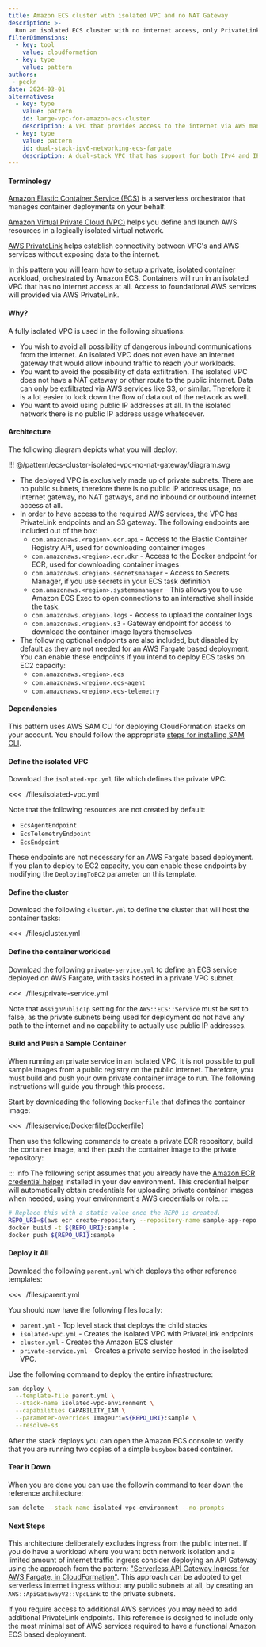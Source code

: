 ```yaml
---
title: Amazon ECS cluster with isolated VPC and no NAT Gateway
description: >-
  Run an isolated ECS cluster with no internet access, only PrivateLink endpoints
filterDimensions:
  - key: tool
    value: cloudformation
  - key: type
    value: pattern
authors:
 - peckn
date: 2024-03-01
alternatives:
  - key: type
    value: pattern
    id: large-vpc-for-amazon-ecs-cluster
    description: A VPC that provides access to the internet via AWS managed NAT Gateway.
  - key: type
    value: pattern
    id: dual-stack-ipv6-networking-ecs-fargate
    description: A dual-stack VPC that has support for both IPv4 and IPv6.
---
```


#### Terminology

[Amazon Elastic Container Service (ECS)](https://aws.amazon.com/ecs/) is a serverless orchestrator that manages container deployments on your behalf.

[Amazon Virtual Private Cloud (VPC)](https://aws.amazon.com/vpc/) helps you define and launch AWS resources in a logically isolated virtual network.

[AWS PrivateLink](https://aws.amazon.com/privatelink/) helps establish connectivity between VPC's and AWS services without exposing data to the internet.

In this pattern you will learn how to setup a private, isolated container workload, orchestrated by Amazon ECS. Containers will run in an isolated VPC that has no internet access at all. Access to foundational AWS services will provided via AWS PrivateLink.

#### Why?

A fully isolated VPC is used in the following situations:

- You wish to avoid all possibility of dangerous inbound communications from the internet. An isolated VPC does not even have an internet gateway that would allow inbound traffic to reach your workloads.
- You want to avoid the possibility of data exfiltration. The isolated VPC does not have a NAT gateway or other route to the public internet. Data can only be exfiltrated via AWS services like S3, or similar. Therefore it is a lot easier to lock down the flow of data out of the network as well.
- You want to avoid using public IP addresses at all. In the isolated network there is no public IP address usage whatsoever.

#### Architecture

The following diagram depicts what you will deploy:

!!! @/pattern/ecs-cluster-isolated-vpc-no-nat-gateway/diagram.svg

* The deployed VPC is exclusively made up of private subnets. There are no public subnets, therefore there is no public IP address usage, no internet gateway, no NAT gatways, and no inbound or outbound internet access at all.
* In order to have access to the required AWS services, the VPC has PrivateLink endpoints and an S3 gateway. The following endpoints are included out of the box:
   - `com.amazonaws.<region>.ecr.api` - Access to the Elastic Container Registry API, used for downloading container images
   - `com.amazonaws.<region>.ecr.dkr` - Access to the Docker endpoint for ECR, used for downloading container images
   - `com.amazonaws.<region>.secretsmanager` - Access to Secrets Manager, if you use secrets in your ECS task definition
   - `com.amazonaws.<region>.systemsmanager` - This allows you to use Amazon ECS Exec to open connections to an interactive shell inside the task.
   - `com.amazonaws.<region>.logs` - Access to upload the container logs
   - `com.amazonaws.<region>.s3` - Gateway endpoint for access to download the container image layers themselves
* The following optional endpoints are also included, but disabled by default as they are not needed for an AWS Fargate based deployment. You can enable these endpoints if you intend to deploy ECS tasks on EC2 capacity:
   - `com.amazonaws.<region>.ecs`
   - `com.amazonaws.<region>.ecs-agent`
   - `com.amazonaws.<region>.ecs-telemetry`

#### Dependencies

This pattern uses AWS SAM CLI for deploying CloudFormation stacks on your account.
You should follow the appropriate [steps for installing SAM CLI](https://docs.aws.amazon.com/serverless-application-model/latest/developerguide/install-sam-cli.html).

#### Define the isolated VPC

Download the `isolated-vpc.yml` file which defines the private VPC:

<<< ./files/isolated-vpc.yml

Note that the following resources are not created by default:

- `EcsAgentEndpoint`
- `EcsTelemetryEndpoint`
- `EcsEndpoint`

These endpoints are not necessary for an AWS Fargate based deployment. If you plan to deploy to EC2 capacity, you can enable these endpoints by modifying the `DeployingToEC2` parameter on this template.

#### Define the cluster

Download the following `cluster.yml` to define the cluster that will host the container tasks:

<<< ./files/cluster.yml

#### Define the container workload

Download the following `private-service.yml` to define an ECS service deployed on AWS Fargate, with tasks hosted in a private VPC subnet.

<<< ./files/private-service.yml

Note that `AssignPublicIp` setting for the `AWS::ECS::Service` must be set to false, as the private subnets being used for deployment do not have any path to the internet and no capability to actually use public IP addresses.

#### Build and Push a Sample Container

When running an private service in an isolated VPC, it is not possible
to pull sample images from a public registry on the public internet. Therefore,
you must build and push your own private container image to run. The following
instructions will guide you through this process.

Start by downloading the following `Dockerfile` that defines the container image:

<<< ./files/service/Dockerfile{Dockerfile}

Then use the following commands to create a private ECR repository, build the
container image, and then push the container image to the private repository:

::: info
The following script assumes that you already have the [Amazon ECR credential helper](https://github.com/awslabs/amazon-ecr-credential-helper) installed in your dev environment. This credential helper will automatically obtain credentials for uploading private container images when needed, using your environment's AWS credentials or role.
:::

```sh
# Replace this with a static value once the REPO is created.
REPO_URI=$(aws ecr create-repository --repository-name sample-app-repo --query 'repository.repositoryUri' --output text)
docker build -t ${REPO_URI}:sample .
docker push ${REPO_URI}:sample
```

#### Deploy it All

Download the following `parent.yml` which deploys the other reference templates:

<<< ./files/parent.yml

You should now have the following files locally:

- `parent.yml` - Top level stack that deploys the child stacks
- `isolated-vpc.yml` - Creates the isolated VPC with PrivateLink endpoints
- `cluster.yml` - Creates the Amazon ECS cluster
- `private-service.yml` - Creates a private service hosted in the isolated VPC.

Use the following command to deploy the entire infrastructure:

```sh
sam deploy \
  --template-file parent.yml \
  --stack-name isolated-vpc-environment \
  --capabilities CAPABILITY_IAM \
  --parameter-overrides ImageUri=${REPO_URI}:sample \
  --resolve-s3
```

After the stack deploys you can open the Amazon ECS console to verify that you are running two copies of a simple `busybox` based container.

#### Tear it Down

When you are done you can use the followin command to tear down the reference architecture:

```sh
sam delete --stack-name isolated-vpc-environment --no-prompts
```

#### Next Steps

This architecture deliberately excludes ingress from the public internet. If you do have a workload where you want both network isolation and a limited amount of internet traffic ingress consider deploying an API Gateway using the approach from the pattern: ["Serverless API Gateway Ingress for AWS Fargate, in CloudFormation"](api-gateway-fargate-cloudformation). This approach can be adopted to get serverless internet ingress without any public subnets at all, by creating an `AWS::ApiGatewayV2::VpcLink` to the private subnets.

If you require access to additional AWS services you may need to add additional PrivateLink endpoints. This reference is designed to include only the most minimal set of AWS services required to have a functional Amazon ECS based deployment.
